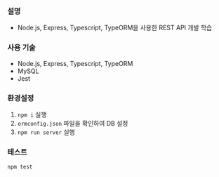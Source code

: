 ### 설명
- Node.js, Express, Typescript, TypeORM을 사용한 REST API 개발 학습

### 사용 기술
- Node.js, Express, Typescript, TypeORM
- MySQL
- Jest

### 환경설정
1. `npm i` 실행
2. `ormconfig.json` 파일을 확인하여 DB 설정
3. `npm run server` 실행

### 테스트
`npm test`